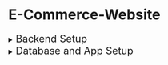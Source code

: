 # E-Commerce-Website

<details>
<summary><span style="font-size: 20px;"> Backend Setup </span></summary>
<br>

> **Open terminal for initialization**

```sh
cd backend

npm init

npm i express mongoose bcrypt cloudinary cookie-parser cors dotenv jsonwebtoken mongoose-aggregate-paginate-v2 multer

npm i -D nodemon

npm i -D prettier
```

> **Changes in package.json**

```js
"scripts": {
    "start": "nodemon ./src/index.js"
},
"type": "module",
```

> **Open terminal for gitkeep**

```sh
cd backend
mkdir public
cd public
mkdir temp
cd temp
touch .gitkeep
```

> **Open terminal**

```sh
cd  backend
touch .env .prettierrc .prettierignore
```

> **Prettier norm .prettierrc**
>
> > _Change this according to guidelines of team_

```js
{
  "singleQuote": false,
  "bracketSpacing": true,
  "tabWidth": 2,
  "semi": true,
  "trailingComma": "es5"
}
```

</details>

<details>
<summary><span style="font-size: 20px;"> Database and App Setup </span></summary>
<br>

1. **Start with db/index.js**
2. **Use connectDB in src/index.js**
3. **Create src/app.js**

</details>

